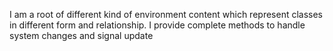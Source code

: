 I am a root of different kind of environment content which represent classes in different form and relationship.
I provide complete methods to handle system changes and signal update